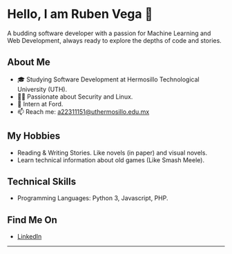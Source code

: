 # Hello, I am Ruben Vega 👋
A budding software developer with a passion for Machine Learning and Web Development, always ready to explore the depths of code and stories.

## About Me
- 🎓 Studying Software Development at Hermosillo Technological University (UTH).
- 👨‍💻 Passionate about Security and Linux.
- 🌱 Intern at Ford.
- 📫 Reach me: a22311151@uthermosillo.edu.mx

## My Hobbies
- Reading & Writing Stories. Like novels (in paper) and visual novels.
- Learn technical information about old games (Like Smash Meele).

## Technical Skills
- Programming Languages: Python 3, Javascript, PHP.

## Find Me On
- [LinkedIn](https://www.linkedin.com/in/ruben-bernardo-ruiz-vega-237791295/)
---


